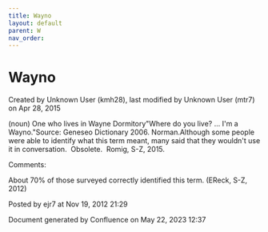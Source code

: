 ```yaml
---
title: Wayno
layout: default
parent: W
nav_order:
---
```


# Wayno

Created by  Unknown User (kmh28), last modified by  Unknown User (mtr7) on Apr 28, 2015

(noun) One who lives in Wayne Dormitory&quot;Where do you live? ... I'm a Wayno.&quot;Source: Geneseo Dictionary 2006. Norman.Although some people were able to identify what this term meant, many said that they wouldn't use it in conversation.  Obsolete.  Romig, S-Z, 2015.

Comments:

About 70% of those surveyed correctly identified this term. (EReck, S-Z, 2012)

Posted by ejr7 at Nov 19, 2012 21:29

Document generated by Confluence on May 22, 2023 12:37


